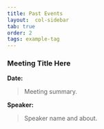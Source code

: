```yaml
---
title: Past Events
layout:  col-sidebar
tab: true
order: 2
tags: example-tag
---
```


### Meeting Title Here ###
**Date:** <Date Here>

<blockquote>
  Meeting summary.
</blockquote>

**Speaker:**
<blockquote>
Speaker name and about.
</blockquote>
